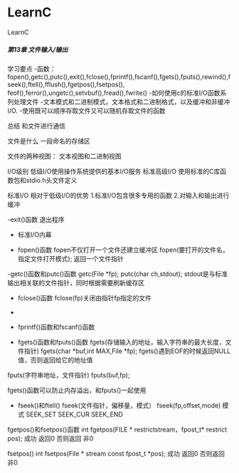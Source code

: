 # LearnC
LearnC

##### 第13章 文件输入/输出
学习要点
-函数：fopen(),getc(),putc(),exit(),fclose(),fprintf(),fscanf(),fgets(),fputs(),rewind(),fseek(),ftell(),fflush(),fgetpos(),fsetpos(),
feof(),ferror(),ungetc(),setvbuf(),fread(),fwrite()
-如何使用c的标准I/O函数系列处理文件
-文本模式和二进制模式，文本格式和二进制格式，以及缓冲和非缓冲I/O.
-使用既可以顺序存取文件又可以随机存取文件的函数

总结
和文件进行通信

文件是什么
一段命名的存储区

文件的两种视图：
文本视图和二进制视图

I/O级别
低级I/O使用操作系统提供的基本I/O服务
标准高级I/O 
使用标准的C库函数包和stdio.h头文件定义

标准I/O
相对于低级I/O的优势
1.标准I/O包含很多专用的函数
2.对输入和输出进行缓冲

-exit()函数
退出程序

- 标准I/O内幕

- fopen()函数
fopen不仅打开一个文件还建立缓冲区
fopen(要打开的文件名，指定文件打开模式);
返回一个文件指针

-getc()函数和putc()函数
getc(File *fp);
putc(char ch,stdout);
stdout是与标准输出相关联的文件指针，同时根据需要刷新缓存区

- fclose()函数
fclose(fp)关闭由指针fp指定的文件

-
- fprintf()函数和fscanf()函数

- fgets()函数和fputs()函数
fgets(存储输入的地址，输入字符串的最大长度，文件指针)
fgets(char *buf,int MAX,File *fp);
fgets()遇到EOF的时候返回NULL值，否则返回给它的地址值

fputs(字符串地址，文件指针)
fputs(buf,fp);

fgets()函数可以防止内存溢出，和fputs()一起使用

- fseek()和ftell()
fseek(文件指针，偏移量，模式）
fseek(fp,offset,mode)
模式 SEEK_SET SEEK_CUR SEEK_END

fgetpos()和fsetpos()函数
int fgetpos(FILE * restrictstream，fpost_t* restrict pos);
成功 返回0 否则返回 非0

fsetpos()
int fsetpos(File * stream const fpost_t *pos);
成功 返回0 否则返回 非0

